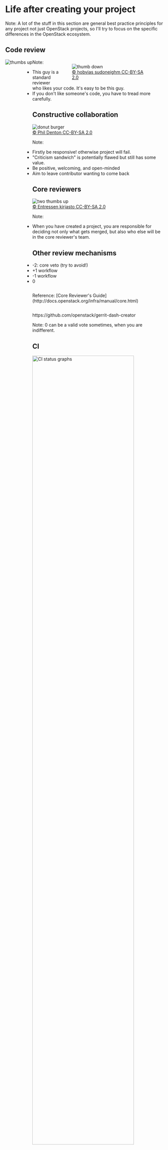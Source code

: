 <!-- .slide: data-state="section-break" id="maintenance" data-timing="20" -->
# Life after creating your project

Note:
A lot of the stuff in this section are general best practice
principles for any project not just OpenStack projects, so
I'll try to focus on the specific differences in the OpenStack
ecosystem.


<!-- .slide: data-state="normal" id="thumb-up" data-timing="20" -->
## Code review

<div style="height: 80%; float: left">
<img alt="thumbs up"
         data-src="images/thumbs-up.jpg" />
</div>
<figure class="fragment" style="float: right; width: 50%">
    <img alt="thumb down"
         data-src="images/thumb-down.jpg" />
     <figcaption>
         <a href="https://commons.wikimedia.org/wiki/File:Disapprove.jpg">
             &copy; hobvias sudoneighm CC-BY-SA 2.0
         </a>
     </figcaption>
</figure>

Note:
- This guy is a standard reviewer who likes your code. It's easy to be this guy.
- If you don't like someone's code, you have to tread more carefully.


<!-- .slide: data-state="normal" id="constructive-collaboration" data-timing="60" -->
## Constructive collaboration

<figure class="full-slide">
    <img alt="donut burger"
         data-src="images/donut-burger.jpg" />
     <figcaption>
         <a href="https://commons.wikimedia.org/wiki/File:Donut_burger.jpg">
             &copy; Phil Denton CC-BY-SA 2.0
         </a>
     </figcaption>
</figure>

Note:
- Firstly be responsive! otherwise project will fail.
- "Criticism sandwich" is potentially flawed but still has some value.
- Be positive, welcoming, and open-minded
- Aim to leave contributor wanting to come back


<!-- .slide: data-state="normal" id="core-reviewers" data-timing="60" -->
## Core reviewers

<figure class="full-slide">
    <img alt="two thumbs up"
         data-src="images/two-thumbs-up.jpg" />
     <figcaption>
         <a href="https://commons.wikimedia.org/wiki/File:Young_Somali_man_2.jpg">
             &copy; Entressen kirjasto CC-BY-SA 2.0
         </a>
     </figcaption>
</figure>

Note:
- When you have created a project, you are responsible for deciding
  not only what gets merged, but also who else will be in the core
  reviewer's team.


<!-- .slide: data-state="normal" id="other-votes" data-timing="60" -->
## Other review mechanisms

*   -2: core veto (try to avoid!)
*   +1 workflow
*   -1 workflow
*   0

<p style="margin-top: 2em">
    Reference: [Core Reviewer's Guide](http://docs.openstack.org/infra/manual/core.html)
</p>

<p style="margin-top: 2em">
    https://github.com/openstack/gerrit-dash-creator
</p>

Note:
0 can be a valid vote sometimes, when you are indifferent.


<!-- .slide: data-state="normal" id="CI" data-timing="20" -->
## CI

<img alt="CI status graphs"
     style="height: 80%"
     data-src="images/CI-stats.png" />

Note:

Noone wants to be in hall of shame!  So ensure CI stays healthy and
visible; this will breed confidence in your project.  Always look for
opportunities to improve it.  Passing is not enough - also need good
code coverage!


<!-- .slide: data-state="normal" id="release-management" -->
## [Release Management](http://docs.openstack.org/project-team-guide/release-management.html)

<div style="height: auto; float: right; margin-left: 80px">
<img data-src="images/balloon_release.jpg" />
</div>

<ul style="display: inline">
    <li>[SemVer](http://semver.org/) recommended
    <li>Decide a release model
        <ul>
            <li> `release:cycle-with-intermediary` (5.0.0.0b1, 5.0.0.0rc2)
            <li> `release:cycle-with-milestones` (X.Y.Z)
            <li> `release:independent`
        </ul>
    <li>Build / publish tarballs
    <li>Track Release Notes ([`reno`](http://docs.openstack.org/developer/reno/design.html))
    <li>Integrate translations from https://translate.openstack.org/
    <li>http://docs.openstack.org/project-team-guide/release-management.html
</ul>

Note:


<!-- .slide: data-state="section-break" id="reactive-support" data-timing="10" -->
# Reactive support

Note:
- providing decent reactive support can mean the difference between
  life and death of the project


<!-- .slide: data-state="normal" id="bugs" data-timing="20" -->
## Bug / issue tracking

<figure class="full-slide">
    <img alt="A metallic shield bug"
         data-src="images/bug.jpg" />
     <figcaption>
         <a href="https://commons.wikimedia.org/wiki/File:Metallic_shield_bug444.jpg">
             &copy; Benjamint444 CC-BY-SA 3.0
         </a>
     </figcaption>
</figure>

Note:
- triage quickly
- ensure it's always clear what state each issue is in
    - if noone's working on it, that's OK as long as it's clear


<!-- .slide: data-state="normal" id="ML-support" data-timing="20" -->
## Mailing list support

```email
To: <openstack-dev@lists.openstack.org>
Subject: [openstack-dev] [neutron] [L3] Wrong fail over of HA-Router
```

<p style="margin-top: 2em" />

* https://wiki.openstack.org/wiki/Mailing_Lists
* http://lists.openstack.org/

Note:
- as with bugs, make sure mails don't get ignored
- encourage people to use `[tags]` for easier filtering


<!-- .slide: data-state="normal" id="IRC-channel" data-timing="60" -->
## `#openstack-foo`

- important to set up project channel on FreeNode if there is
  no existing channel suitable for reuse
- register with `chanserv` and set a helpful topic


<!-- .slide: data-state="normal" id="IRC-support" data-timing="20" -->
## IRC support

<figure class="full-slide">
    <img alt="a tumbleweed"
         data-src="images/Tumbleweed_rolling.jpg" />
     <figcaption>
         <a href="https://commons.wikimedia.org/wiki/File:Tumbleweed_rolling.jpg">
             &copy; Jez Arnold CC-BY-SA 2.0
         </a>
     </figcaption>
</figure>

Note:
- channel is pointless if noone uses it
- idle on channel, make sure questions are going answered


<!-- .slide: data-state="normal" id="IRC-bot" data-timing="20" -->
# IRC bot

<figure>
    <img alt="a bot"
         data-src="images/bot.jpg" />
     <figcaption>
         <a href="">
             &copy;  CC-BY-SA 2.0
         </a>
     </figcaption>
</figure>

Note:
- One way to avoid embarrassment of total silence is to install a
  bot - may seem like cheating, but actually delivers value!


<!-- .slide: data-state="normal" id="IRC-bot-output" data-timing="30" -->
# Sample IRC bot output

```text
<openstackgerrit> Adam Spiers proposed openstack/openstack-resource-agents:
                  Clarify risks of not using shared storage
                  https://review.openstack.org/297663
```


<!-- .slide: data-state="normal" id="IRC-bot-setup" data-timing="60" -->
# Setting up an IRC bot

```
TODO: show example bot config code
```

- TODO: link to docs


<!-- .slide: data-state="section-break" id="proactive-support" data-timing="10" -->
# Proactive support

Note:
- reactive support is a good start, but for a project to really
  flourish, it needs a more proactive approach


<!-- .slide: data-state="normal" id="IRC-meetings" data-timing="60" -->
## `#openstack-meeting`

- TODO: insert snippet of start of IRC meeting here

Note:
- links to wiki and eavesdrop
- meetings must be scheduled in one of the existing meeting channels
  in order to minimise clashes with other meetings


<!-- .slide: data-state="normal" id="physical-meetings" data-timing="30" -->
## Physical meetings

<figure>
    <img alt="a meeting"
         data-src="images/meeting.jpg" />
     <figcaption>
         <a href="">
             &copy;  CC-BY-SA 2.0
         </a>
     </figcaption>
</figure>

Note:
- personal relationships matter!
- form relationships at summits, mid-cycles, and other meetups


<!-- .slide: data-state="normal" id="proactive-communication" data-timing="60" -->
## Proactive communication

* Interaction with other projects
* Releases
* Blogging

Note:
- The Cross-project Working Group is available to help with
  topics which span multiple projects.
- Make sure your blog is aggregated to planet.openstack.org!


<!-- .slide: data-state="normal" id="documentation" data-timing="60" -->
## Documentation


<!-- .slide: data-state="normal" id="mentoring" data-timing="30" -->
# Mentoring and guiding new contributors

<figure>
    <img alt="mentoring"
         data-src="images/mentoring.jpg" />
     <figcaption>
         <a href="">
             &copy;  CC-BY-SA 2.0
         </a>
     </figcaption>
</figure>

Note:
- Mentoring is perhaps the hardest thing to find time for,
  but one of the most rewarding and productive.
- Pair programming can be very effective.
- More likely to result in participation "stickiness"


<!-- .slide: data-state="normal" id="training" data-timing="60" -->
# Training, screencasts etc.

<figure>
    <img alt="training"
         data-src="images/training.jpg" />
     <figcaption>
         <a href="">
             &copy;  CC-BY-SA 2.0
         </a>
     </figcaption>
</figure>

Note:
- Ultimately your project is for the end users!
  So help them understand and benefit from your project.


<!-- .slide: data-state="normal" id="feedback" data-timing="60" -->
# Gather feedback

<figure>
    <img alt="gathering feedback"
         data-src="images/feedback.jpg" />
     <figcaption>
         <a href="">
             &copy;  CC-BY-SA 2.0
         </a>
     </figcaption>
</figure>

Note:
- submit user stories / specs and ask for reviews
